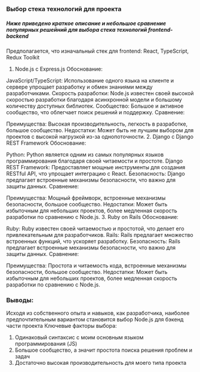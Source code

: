### Выбор стека технологий для проекта
##### Ниже приведено краткое описание и небольшое сравнение популярных решейний для выбора стека технологий frontend-backend

Предполагается, что изначальный стек для frontend: React, TypeScript, Redux Toolkit

1. Node.js с Express.js
Обоснование:

JavaScript/TypeScript: Использование одного языка на клиенте и сервере упрощает разработку и обмен знаниями между разработчиками.
Скорость разработки: Node.js известен своей высокой скоростью разработки благодаря асинхронной модели и большому количеству доступных библиотек.
Сообщество: Большое и активное сообщество, что облегчает поиск решений и поддержку.
Сравнение:

Преимущества: Высокая производительность, легкость в разработке, большое сообщество.
Недостатки: Может быть не лучшим выбором для проектов с высокой нагрузкой из-за однопоточности.
2. Django с Django REST Framework
Обоснование:

Python: Python является одним из самых популярных языков программирования благодаря своей читаемости и простоте.
Django REST Framework: Предоставляет мощные инструменты для создания RESTful API, что упрощает интеграцию с React.
Безопасность: Django предлагает встроенные механизмы безопасности, что важно для защиты данных.
Сравнение:

Преимущества: Мощный фреймворк, встроенные механизмы безопасности, большое сообщество.
Недостатки: Может быть избыточным для небольших проектов, более медленная скорость разработки по сравнению с Node.js.
3. Ruby on Rails
Обоснование:

Ruby: Ruby известен своей читаемостью и простотой, что делает его привлекательным для разработчиков.
Rails: Rails предлагает множество встроенных функций, что ускоряет разработку.
Безопасность: Rails предлагает встроенные механизмы безопасности, что важно для защиты данных.
Сравнение:

Преимущества: Простота и читаемость кода, встроенные механизмы безопасности, большое сообщество.
Недостатки: Может быть избыточным для небольших проектов, более медленная скорость разработки по сравнению с Node.js.

### Выводы:
Исходя из собственного опыта и навыков, как разработчика, наиболее предпочтительным вариантом становится выбор Node.js для бэкенд части проекта
Ключевые факторы выбора:
1. Одинаковый синтаксис с моим основным языком программирования (JS)
2. Большое сообщество, а значит простота поиска решения проблем и задач
3. Достаточно высокая производительность для моего типа проекта
